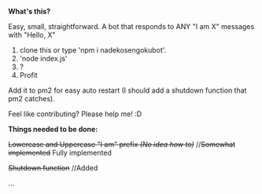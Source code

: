 **What's this?**

Easy, small, straightforward. A bot that responds to ANY "I am X" messages with "Hello, X" 


1. clone this or type 'npm i nadekosengokubot'.
2. 'node index.js'
3. ?
4. Profit

Add it to pm2 for easy auto restart (I should add a shutdown function that pm2 catches).

Feel like contributing? Please help me! :D


**Things needed to be done:**

~~Lowercase and Uppercase "I am" prefix *(No idea how to)*~~ //~~Somewhat implemented~~ Fully implemented

~~Shutdown function~~ //Added

...
